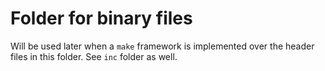 Folder for binary files
=======================

Will be used later when a `make` framework is implemented over the header files in this folder. See `inc` folder as well.